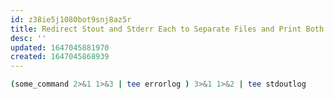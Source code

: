 ```yaml
---
id: z38ie5j1080bot9snj8az5r
title: Redirect Stout and Stderr Each to Separate Files and Print Both to the Screen
desc: ''
updated: 1647045881970
created: 1647045868939
---
```


```bash
(some_command 2>&1 1>&3 | tee errorlog ) 3>&1 1>&2 | tee stdoutlog
```
